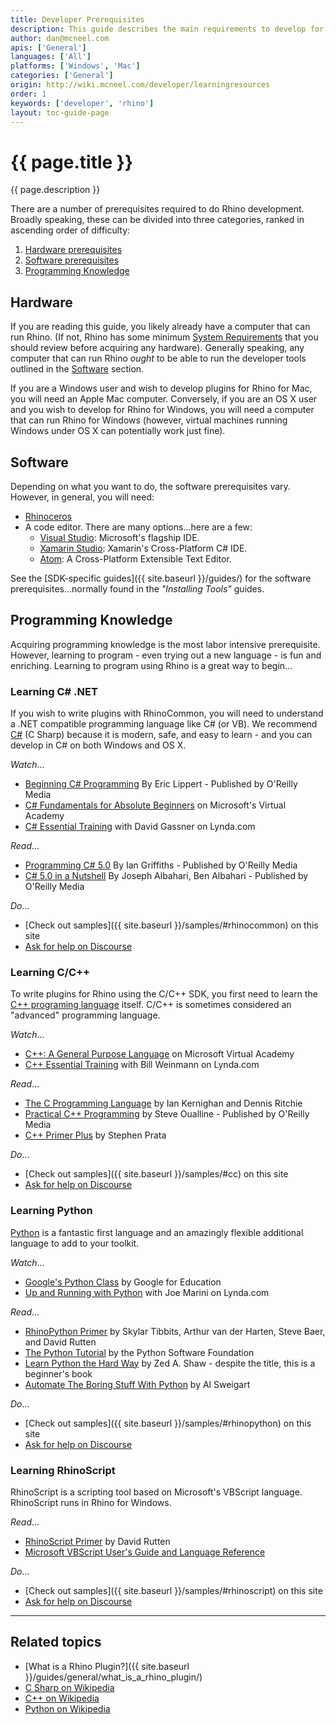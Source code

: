 ```yaml
---
title: Developer Prerequisites
description: This guide describes the main requirements to develop for Rhino.
author: dan@mcneel.com
apis: ['General']
languages: ['All']
platforms: ['Windows', 'Mac']
categories: ['General']
origin: http://wiki.mcneel.com/developer/learningresources
order: 1
keywords: ['developer', 'rhino']
layout: toc-guide-page
---
```


# {{ page.title }}

{{ page.description }}

There are a number of prerequisites required to do Rhino development.  Broadly speaking, these can be divided into three categories, ranked in ascending order of difficulty:

1. [Hardware prerequisites](#hardware)
1. [Software prerequisites](#software)
1. [Programming Knowledge](#programming-knowledge)

## Hardware

If you are reading this guide, you likely already have a computer that can run Rhino. (If not, Rhino has some minimum [System Requirements](http://www.rhino3d.com/system_requirements/) that you should review before acquiring any hardware).  Generally speaking, any computer that can run Rhino *ought* to be able to run the developer tools outlined in the [Software](#software) section.

If you are a Windows user and wish to develop plugins for Rhino for Mac, you will need an Apple Mac computer.  Conversely, if you are an OS X user and you wish to develop for Rhino for Windows, you will need a computer that can run Rhino for Windows (however, virtual machines running Windows under OS X can potentially work just fine).


## Software

Depending on what you want to do, the software prerequisites vary.  However, in general, you will need:

- [Rhinoceros](http://www.rhino3d.com/download)
- A code editor.  There are many options...here are a few:
   - [Visual Studio](https://www.visualstudio.com): Microsoft's flagship IDE.
   - [Xamarin Studio](http://xamarin.com/studio): Xamarin's Cross-Platform C# IDE.
   - [Atom](https://atom.io/): A Cross-Platform Extensible Text Editor.

See the [SDK-specific guides]({{ site.baseurl }}/guides/) for the software prerequisites...normally found in the *"Installing Tools"* guides.

## Programming Knowledge

Acquiring programming knowledge is the most labor intensive prerequisite.  However, learning to program - even trying out a new language - is fun and enriching.  Learning to program using Rhino is a great way to begin...

### Learning C# .NET

If you wish to write plugins with RhinoCommon, you will need to understand a .NET compatible programming language like C# (or VB).  We recommend [C#](https://en.wikipedia.org/wiki/C_Sharp_(programming_language)) (C Sharp) because it is modern, safe, and easy to learn - and you can develop in C# on both Windows and OS X.

*Watch*...

- [Beginning C# Programming](http://shop.oreilly.com/product/0636920036036.do) By Eric Lippert - Published by O'Reilly Media
- [C# Fundamentals for Absolute Beginners](https://www.microsoftvirtualacademy.com/en-US/training-courses/c-fundamentals-for-absolute-beginners-8295) on Microsoft's Virtual Academy
- [C# Essential Training](http://www.lynda.com/C-tutorials/C-Essential-Training/188207-2.html) with David Gassner on Lynda.com

*Read*...

- [Programming C# 5.0](http://shop.oreilly.com/product/0636920024064.do) By Ian Griffiths - Published by O'Reilly Media
- [C# 5.0 in a Nutshell](http://shop.oreilly.com/product/0636920023951.do) By Joseph Albahari, Ben Albahari - Published by O'Reilly Media

*Do*...

- [Check out samples]({{ site.baseurl }}/samples/#rhinocommon) on this site
- [Ask for help on Discourse](http://discourse.mcneel.com/c/rhino-developer)

### Learning C/C++

To write plugins for Rhino using the C/C++ SDK, you first need to learn the [C++ programing language](https://en.wikipedia.org/wiki/C%2B%2B) itself.  C/C++ is sometimes considered an "advanced" programming language.

*Watch*...

- [C++: A General Purpose Language](https://www.microsoftvirtualacademy.com/en-us/training-courses/c-a-general-purpose-language-and-library-jump-start-8251) on Microsoft Virtual Academy
- [C++ Essential Training](http://www.lynda.com/C-tutorials/C-Essential-Training/182674-2.html) with Bill Weinmann on Lynda.com

*Read*...

- [The C Programming Language](https://en.wikipedia.org/wiki/The_C_Programming_Language) by Ian Kernighan and Dennis Ritchie
- [Practical C++ Programming](http://shop.oreilly.com/product/9780596004194.do) by Steve Oualline - Published by O'Reilly Media
- [C++ Primer Plus](http://www.amazon.com/Primer-Plus-Edition-Developers-Library/dp/0321776402) by Stephen Prata

*Do*...

- [Check out samples]({{ site.baseurl }}/samples/#cc) on this site
- [Ask for help on Discourse](http://discourse.mcneel.com/c/rhino-developer)

### Learning Python

[Python](https://en.wikipedia.org/wiki/Python_(programming_language)) is a fantastic first language and an amazingly flexible additional language to add to your toolkit.

*Watch*...

- [Google's Python Class](https://developers.google.com/edu/python/) by Google for Education
- [Up and Running with Python](http://www.lynda.com/Python-tutorials/Up-Running-Python/122467-2.html) with Joe Marini on Lynda.com


*Read*...

- [RhinoPython Primer](http://www.rhino3d.com/download/IronPython/5.0/RhinoPython101) by Skylar Tibbits, Arthur van der Harten, Steve Baer, and David Rutten
- [The Python Tutorial](https://docs.python.org/2/tutorial/index.html) by the Python Software Foundation
- [Learn Python the Hard Way](http://learnpythonthehardway.org/book/) by Zed A. Shaw - despite the title, this is a beginner's book
- [Automate The Boring Stuff With Python](https://automatetheboringstuff.com/) by Al Sweigart


*Do*...

- [Check out samples]({{ site.baseurl }}/samples/#rhinopython) on this site
- [Ask for help on Discourse](http://discourse.mcneel.com/c/scripting)

### Learning RhinoScript

RhinoScript is a scripting tool based on Microsoft's VBScript language.  RhinoScript runs in Rhino for Windows.

*Read*...

- [RhinoScript Primer](http://www.rhino3d.com/download/rhino/5.0/rhinoscript101) by David Rutten
- [Microsoft VBScript User's Guide and Language Reference](https://msdn.microsoft.com/en-us/library/t0aew7h6(VS.85).aspx)

*Do*...

- [Check out samples]({{ site.baseurl }}/samples/#rhinoscript) on this site
- [Ask for help on Discourse](http://discourse.mcneel.com/c/scripting)

---

## Related topics

- [What is a Rhino Plugin?]({{ site.baseurl }}/guides/general/what_is_a_rhino_plugin/)
- <a href="https://en.wikipedia.org/wiki/C_Sharp_(programming_language">C Sharp on Wikipedia</a>
- [C++ on Wikipedia](https://en.wikipedia.org/wiki/C%2B%2B)
- [Python on Wikipedia](https://en.wikipedia.org/wiki/Python_(programming_language))
